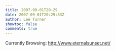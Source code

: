 ```yaml
---
title: 2007-09-01T20-29
date: 2007-09-01T20:29:33Z
author: Lee Turner
showtoc: false
comments: true
---
```


Currently Browsing: http://www.eternalsunset.net/

